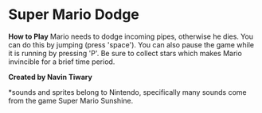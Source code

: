 # **Super Mario Dodge** 

**How to Play** 
Mario needs to dodge incoming pipes, otherwise he dies.
You can do this by jumping (press 'space').
You can also pause the game while it is running by pressing 'P'.
Be sure to collect stars which makes Mario invincible for a brief
time period. 

**Created by Navin Tiwary**

*sounds and sprites belong to Nintendo, specifically 
many sounds come from the game Super Mario Sunshine. 
